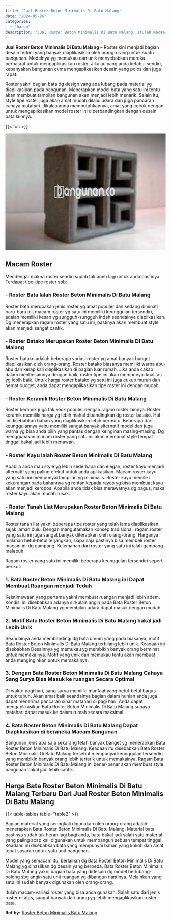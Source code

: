 ```yaml
---
title: "Jual Roster Beton Minimalis Di Batu Malang"
date: "2024-05-26"
categories: 
  - "harga"
description: "Jual Roster Beton Minimalis Di Batu Malang. Itulah macam-variasi roster yang bisa anda gunakan. Salah satu dari jenis roster di atas, sangat banyak dari oran..."
---
```


**Jual Roster Beton Minimalis Di Batu Malang** – Roster kini menjadi bagian desain terkini yang banyak diaplikasikan oleh orang-orang untuk suatu bangunan. Modelnya yg memukau dan unik menyebabkan mereka berhasrat untuk mengaplikasikan roster. Jikalau yang anda ketahui sendiri, kebanyakan bangunan cuma mengaplikasikan desain yang polos dan juga rapat.

Roster yakni bagian bata dg design yang ada lubang pada material yg diaplikasikan pada bangunan. Menerapkan model bata yang satu ini tentu akan membuat tampilan bangunan akan menjadi lebih menarik. Selain itu, style tipe roster juga akan amat mudah dilalui udara dan juga pancaran cahaya matahari. Jikalau anda membutuhkannya, amat yang cocok dengan untuk mengaplikasikan model roster ini diperbandingkan dengan desain bata lainnya.

{{< toc >}}

![Jual Roster Beton Minimalis Di Batu Malang](/images/bata-roster-minimalis-20.png)

## Macam Roster

Mendengar makna roster sendiri sudah tak aneh lagi untuk anda pastinya. Terdapat tipe-tipe roster sbb:

### \- Roster Bata Ialah Roster Beton Minimalis Di Batu Malang

Roster bata merupakan jenis roster yg amat populer dan sedang diminati baru-baru ini, macam roster yg satu ini memiliki keunggulan tersendiri, adalah memiliki kesan yg sungguh-sungguh indah seandainya diaplikasikan. Dg menerapkan ragam roster yang satu ini, pastinya akan membuat style akan menjadi sangat cantik.

### \- Roster Batako Merupakan Roster Beton Minimalis Di Batu Malang

Roster batako adalah beberapa variasi roster yg amat banyak banget diaplikasikan oleh orang-orang. Roster batako biasanya memiliki warna abu-abu dan kerap kali diaplikasikan di bagian luar rumah. Jika anda cakap dalam menDesainnya dengan baik, roster tipe ini akan mempunyai kualitas yg lebih baik. Untuk harga roster batako yg satu ini juga cukup murah dan hemat budget, anda dapat mengaplikasikan tipe roster ini dengan mudah.

### \- Roster Keramik Roster Beton Minimalis Di Batu Malang

Roster keramik juga tak keok populer dengan ragam roster lainnya. Roster keramik memiliki harga yg lebih mahal dibandingkan dg roster batako. Hal ini disebabkan bahan yang diaplikasikan lebih bermutu. Beberapa dari keunggulannya yaitu memiliki sangat banyak alternatif model dan juga warna yg bisa anda pilih yang pantas dengan keinginan masing-masing. Dg menggunakan macam roster yang satu ini akan membuat style tempat tinggal bakal jadi lebih menawan.

### \- Roster Kayu Ialah Roster Beton Minimalis Di Batu Malang

Apabila anda mau style yg lebih sederhana dan elegan, roster kayu menjadi alternatif yang paling efektif untuk anda aplikasikan. Macam roster kayu yang satu ini mempunyai tampilan yg minimalis. Roster kayu memiliki kekurangan pada bahannya yg rentan kepada rayap yg bisa membuat kayu akan menjadi keropos. Apabila anda tidak bisa merawatnya dg bagus, maka roster kayu akan mudah rusak.

### \- Roster Tanah Liat Merupakan Roster Beton Minimalis Di Batu Malang

Roster tanah liat yakni beberapa tipe roster yang telah lama diaplikasikan sejak jaman dulu. Dengan mengutamakan konsep tradisional, ragam roster yang satu ini juga sangat banyak diterapkan oleh orang-orang. Harganya malahan betul-betul terjangkau, siapa saja pastinya bisa membeli roster macam ini dg gampang. Kelemahan dari roster yang satu ini ialah gampang melepuh.

Ragam roster yang satu ini memiliki beberapa keunggulan tersendiri seperti berikut:

### 1\. Bata Roster Beton Minimalis Di Batu Malang ini Dapat Membuat Ruangan menjadi Teduh

Keistimewaan yang pertama yakni membuat ruangan menjadi lebih adem. Kondisi ini disebabkan adanya sirkulais angin pada Bata Roster Beton Minimalis Di Batu Malang yg membikin udara dapat masuk dengan mudah.

### 2\. Motif Bata Roster Beton Minimalis Di Batu Malang bakal jadi Lebih Unik

Seandainya anda membandingi dg bata umum yang pada biasanya, motif Bata Roster Beton Minimalis Di Batu Malang terbilang lebih unik. Keadaan ini disebabkan Desainnya yg memukau yg membikin banyak orang berminat untuk memakainya. Motif yang unik dan memukau tentu akan membuat anda menginginkan untuk memakainya.

### 3\. Dengan Bata Roster Beton Minimalis Di Batu Malang Cahaya Sang Surya Bisa Masuk ke ruangan Secara Optimal

Di waktu pagi hari, sang surya memiliki manfaat yang betul-betul bagus untuk tubuh. Akan amat baik seandainya bagian dalam hunian anda juga dapat menerima pancaran sinar matahari di pagi hari. Anda dapat mengaplikasikan Bata Roster Beton Minimalis Di Batu Malang supaya matahari dapat masuk ke dalam rumah secara maksimal.

### 4\. Bata Roster Beton Minimalis Di Batu Malang Dapat Diaplikasikan di beraneka Macam Bangunan

Bangunan jenis apa saja sekarang telah banyak banget yg menerapkan Bata Roster Beton Minimalis Di Batu Malang. Keadaan itu disebabkan Bata Roster Beton Minimalis Di Batu Malang tersebut mempunyai keunggulan tersendiri yang membikin banyak orang lebih tertarik untuk memakainya. Ragam Bata Roster Beton Minimalis Di Batu Malang ini benar-benar akan membuat style bangunan bakal jadi lebih cantik.

## Harga Bata Roster Beton Minimalis Di Batu Malang Terbaru Dari Jual Roster Beton Minimalis Di Batu Malang

{{< table-tables table="table2" >}}

Bagian material yang seringkali digunakan oleh orang-orang adalah menerapkan Bata Roster Beton Minimalis Di Batu Malang. Material bata pastinya sudah tak heran lagi bagi anda, bata bakal jadi salah satu material yang paling acap kali digunakan untuk membangun sebuah tempat tinggal. Keadaan ini disebabkan bata yang mempunyai bahan yang kokoh dan amat tepat sasaran untuk satu unit bangunan.

Model yang semacam itu, berlainan dg Bata Roster Beton Minimalis Di Batu Malang yg dihasilkan dg desain yang berbeda. Bata Roster Beton Minimalis Di Batu Malang yakni bagian bata yang didesain dg model berlubang-bolong sbg angin satu unit ruangan yg dibangun nantinya. Melainkan yang satu ini sudah banyak digunakan oleh orang-orang.

Itulah macam-variasi roster yang bisa anda gunakan. Salah satu dari jenis roster di atas, sangat banyak dari orang yg lebih mengaplikasikan roster bata.

**Ref by:** [Roster Beton Minimalis Batu Malang](https://id.wikipedia.org/wiki/Roster)
